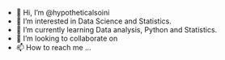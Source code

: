 - 👋 Hi, I’m @hypotheticalsoini
- 👀 I’m interested in Data Science and Statistics.
- 🌱 I’m currently learning Data analysis, Python and Statistics.
- 💞️ I’m looking to collaborate on 
- 📫 How to reach me ...

<!---
hypotheticalsoini/hypotheticalsoini is a ✨ special ✨ repository because its `README.md` (this file) appears on your GitHub profile.
You can click the Preview link to take a look at your changes.
--->
